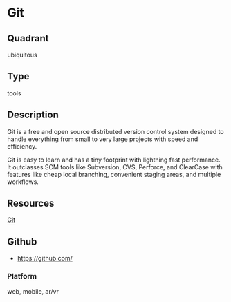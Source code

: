 # Git

## Quadrant
ubiquitous

## Type
tools

## Description
Git is a free and open source distributed version control system designed to handle everything from small to very large projects with speed and efficiency.

Git is easy to learn and has a tiny footprint with lightning fast performance. It outclasses SCM tools like Subversion, CVS, Perforce, and ClearCase with features like cheap local branching, convenient staging areas, and multiple workflows.

## Resources
[Git](https://git-scm.com/)


## Github
* https://github.com/

### Platform
web, mobile, ar/vr
